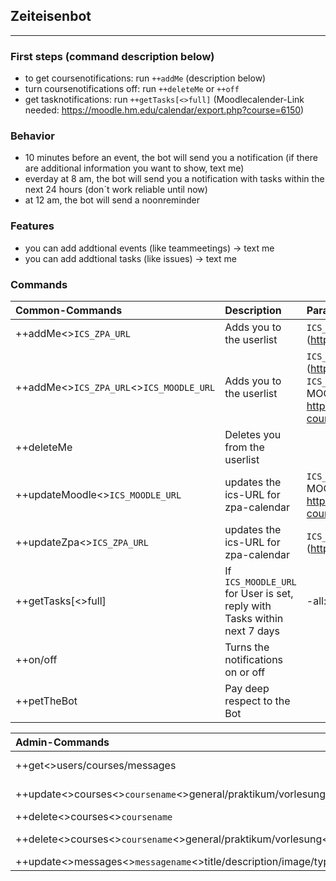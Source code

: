 ## Zeiteisenbot
---
### First steps (command description below)
- to get coursenotifications: run ``++addMe`` (description below)
- turn  coursenotifications off: run ``++deleteMe``  or ``++off``
- get tasknotifications: run ``++getTasks[<>full]`` (Moodlecalender-Link needed: https://moodle.hm.edu/calendar/export.php?course=6150)


### Behavior
- 10 minutes before an event, the bot will send you a notification (if there are additional information you want to show, text me)
- everday at 8 am, the bot will send you a notification with tasks within the next 24 hours (don´t work reliable until now)
- at 12 am, the bot will send a noonreminder

### Features
- you can add addtional events (like teammeetings) -> text me
- you can add addtional tasks (like issues) -> text me

### Commands
| Common-Commands                              | Description                                                                | Parameter                                                                                                                                                                                  |
| :------------------------------------------- | :------------------------------------------------------------------------- | :----------------------------------------------------------------------------------------------------------------------------------------------------------------------------------------- |
| ++addMe<>``ICS_ZPA_URL``                     | Adds you to the userlist                                                   | ``ICS_ZPA_URL``: URL to your ICS-Feed (https://zpa.cs.hm.edu/student/) from ZPA                                                                                                            |
| ++addMe<>``ICS_ZPA_URL``<>``ICS_MOODLE_URL`` | Adds you to the userlist                                                   | ``ICS_ZPA_URL``: URL to your ICS-Feed (https://zpa.cs.hm.edu/student/) from ZPA ``ICS_MOODLE_URL``: URL to your ICS-Feed from MOODLE https://moodle.hm.edu/calendar/export.php?course=6150 |
| ++deleteMe                                   | Deletes you from the userlist                                              |                                                                                                                                                                                            |
| ++updateMoodle<>``ICS_MOODLE_URL``           | updates the ics-URL for zpa-calendar                                       | ``ICS_MOODLE_URL``: URL to your ICS-Feed from MOODLE https://moodle.hm.edu/calendar/export.php?course=6150                                                                                                            |
| ++updateZpa<>``ICS_ZPA_URL``                 | updates the ics-URL for zpa-calendar                                       |  ``ICS_ZPA_URL``: URL to your ICS-Feed (https://zpa.cs.hm.edu/student/) from ZPA                                                                                                                                      |
| ++getTasks[<>full]                           | If ``ICS_MOODLE_URL`` for User is set, reply with Tasks within next 7 days | -all: Get the whole description to the tasks                                                                                                                                               |
| ++on/off                                     | Turns the notifications on or off                                          |                                                                                                                                                                                            |
| ++petTheBot                                  | Pay deep respect to the Bot                                                |                                                                                                                                                                                            |

| Admin-Commands                                                                     | Description                        |
| :--------------------------------------------------------------------------------- | :--------------------------------- |
| ++get<>users/courses/messages                                                      | return all users/courses/messages  |
| ++update<>courses<>``coursename``<>general/praktikum/vorlesung<>``key``<>``value`` | update the infos from a course     |
| ++delete<>courses<>``coursename``                                                  | deletes the course                 |
| ++delete<>courses<>``coursename``<>general/praktikum/vorlesung<>``key``            | deltes the infofield from a course |
| ++update<>messages<>``messagename``<>title/description/image/type/color<>``value`` | updates the message                |
